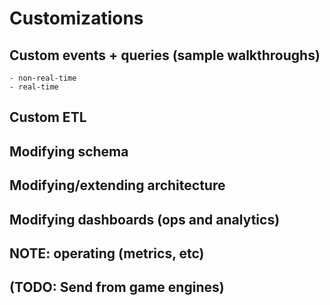 # Customizations

## Custom events + queries (sample walkthroughs)
    - non-real-time
    - real-time

## Custom ETL

## Modifying schema

## Modifying/extending architecture

## Modifying dashboards (ops and analytics)

## NOTE: operating (metrics, etc)

## (TODO: Send from game engines)